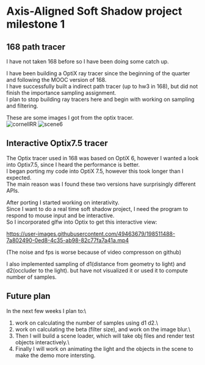 # Axis-Aligned Soft Shadow project milestone 1

## 168 path tracer
I have not taken 168 before so I have been doing some catch up.

I have been building a OptiX ray tracer since the beginning of the quarter and following the MOOC version of 168.\
I have successfully built a indirect path tracer (up to hw3 in 168), but did not finish the importance sampling assignment.\
I plan to stop building ray tracers here and begin with working on sampling and filtering.

These are some images I got from the optix tracer.\
![cornellRR](https://user-images.githubusercontent.com/49463679/198512358-575a18b7-b2ff-4d99-8fac-929d50bc6157.png)
![scene6](https://user-images.githubusercontent.com/49463679/198512431-dfbfea6b-c7a3-4dfc-b03d-8f8df4634209.png)

## Interactive Optix7.5 tracer
The Optix tracer used in 168 was based on OptiX 6, however I wanted a look into Optix7.5, since I heard the performance is better.\
I began porting my code into OptiX 7.5, however this took longer than I expected.\
The main reason was I found these two versions have surprisingly different APIs.

After porting I started working on interativity.\
Since I want to do a real time soft shadow project, I need the program to respond to mouse input and be interactive.\
So I incorporated glfw into Optix to get this interactive view:

https://user-images.githubusercontent.com/49463679/198511488-7a802490-0ed8-4c35-ab98-82c77fa7a41a.mp4

(The noise and fps is worse because of video compresson on github)

I also implemented sampling of d1(distance from geometry to light) and d2(occluder to the light).
but have not visualized it or used it to compute number of samples.

## Future plan

In the next few weeks I plan to:\
1. work on calculating the number of samples using d1 d2.\
2. work on calculating the beta (filter size), and work on the image blur.\
3. Then I will build a scene loader, which will take obj files and render test objects interactively.\
4. Finally I will work on animating the light and the objects in the scene to make the demo more intersting.
